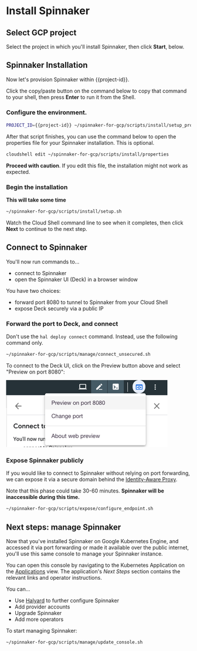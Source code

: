 # Install Spinnaker

## Select GCP project

Select the project in which you'll install Spinnaker, then click **Start**, below.

<walkthrough-project-billing-setup>
</walkthrough-project-billing-setup>

## Spinnaker Installation

Now let's provision Spinnaker within {{project-id}}.

Click the copy/paste button on the command below to copy that command to your shell,
then press **Enter** to run it from the Shell.

### Configure the environment.

```bash
PROJECT_ID={{project-id}} ~/spinnaker-for-gcp/scripts/install/setup_properties.sh
```

After that script finishes, you can use the command below to open the properties file for your Spinnaker
installation. This is optional.

```bash
cloudshell edit ~/spinnaker-for-gcp/scripts/install/properties
```

**Proceed with caution**. If you edit this file, the installation might not work
as expected.

### Begin the installation

**This will take some time**

```bash
~/spinnaker-for-gcp/scripts/install/setup.sh
```

Watch the Cloud Shell command line to see when it completes, then click
**Next** to continue to the next step.

## Connect to Spinnaker

You'll now run commands to...
* connect to Spinnaker 
* open the Spinnaker UI (Deck) in a browser window

You have two choices:
* forward port 8080 to tunnel to Spinnaker from your Cloud Shell
* expose Deck securely via a public IP

### Forward the port to Deck, and connect

Don't use the `hal deploy connect` command. Instead, use the following command
only.

```bash
~/spinnaker-for-gcp/scripts/manage/connect_unsecured.sh
```

To connect to the Deck UI, click on the Preview button above and select "Preview on port 8080":

![Image](https://github.com/GoogleCloudPlatform/spinnaker-for-gcp/raw/master/scripts/manage/preview_button.png)

### Expose Spinnaker publicly

If you would like to connect to Spinnaker without relying on port forwarding, we can
expose it via a secure domain behind the [Identity-Aware Proxy](https://cloud.google.com/iap/).

Note that this phase could take 30-60 minutes. **Spinnaker will be inaccessible during this time.**

```bash
~/spinnaker-for-gcp/scripts/expose/configure_endpoint.sh
```

## Next steps: manage Spinnaker

Now that you've installed Spinnaker on Google Kubernetes Engine, and
accessed it via port forwarding or made it available over the public
internet, you'll use this same console to manage your Spinnaker instance.

You can open this console by navigating to the Kubernetes Application on the
[Applications](https://console.developers.google.com/kubernetes/application?project={{project-id}})
view. The application's *Next Steps* section contains the relevant links and
operator instructions.

You can...

* Use [Halyard](https://www.spinnaker.io/reference/halyard/) to further
configure Spinnaker
* Add provider accounts
* Upgrade Spinnaker
* Add more operators

To start managing Spinnaker:

```bash
~/spinnaker-for-gcp/scripts/manage/update_console.sh
```
